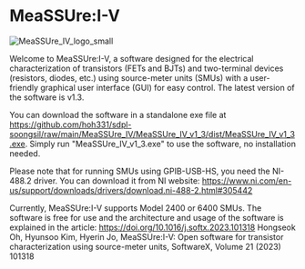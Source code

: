 # MeaSSUre:I-V

![MeaSSUre_IV_logo_small](https://user-images.githubusercontent.com/42305039/214703288-c95782b6-c053-4571-8d02-b82f8ba6931f.jpg)

Welcome to MeaSSUre:I-V, a software designed for the electrical characterization of transistors (FETs and BJTs) and two-terminal devices (resistors, diodes, etc.) using source-meter units (SMUs) with a user-friendly graphical user interface (GUI) for easy control. The latest version of the software is v1.3.

You can download the software in a standalone exe file at https://github.com/hoh331/sdpl-soongsil/raw/main/MeaSSUre_IV/MeaSSUre_IV_v1_3/dist/MeaSSUre_IV_v1_3.exe. Simply run "MeaSSUre_IV_v1_3.exe" to use the software, no installation needed.

Please note that for running SMUs using GPIB-USB-HS, you need the NI-488.2 driver. You can download it from NI website: https://www.ni.com/en-us/support/downloads/drivers/download.ni-488-2.html#305442

Currently, MeaSSUre:I-V supports Model 2400 or 6400 SMUs. The software is free for use and the architecture and usage of the software is explained in the article: https://doi.org/10.1016/j.softx.2023.101318 Hongseok Oh, Hyunsoo Kim, Hyerin Jo, MeaSSUre:I-V: Open software for transistor characterization using source-meter units, SoftwareX, Volume 21 (2023) 101318
